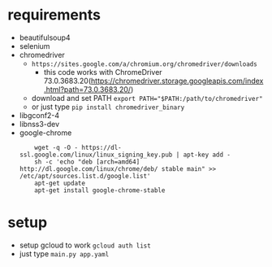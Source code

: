 # requirements

- beautifulsoup4
- selenium
- chromedriver
    - `https://sites.google.com/a/chromium.org/chromedriver/downloads`
        - this code works with ChromeDriver 73.0.3683.20(https://chromedriver.storage.googleapis.com/index.html?path=73.0.3683.20/)
    - download and set PATH `export PATH="$PATH:/path/to/chromedriver"`
    - or just type `pip install chromedriver_binary`
- libgconf2-4
- libnss3-dev
- google-chrome
    ```
        wget -q -O - https://dl-ssl.google.com/linux/linux_signing_key.pub | apt-key add -
        sh -c 'echo "deb [arch=amd64] http://dl.google.com/linux/chrome/deb/ stable main" >> /etc/apt/sources.list.d/google.list'
        apt-get update
        apt-get install google-chrome-stable
    ```

# setup
- setup gcloud to work `gcloud auth list`
- just type `main.py app.yaml`
